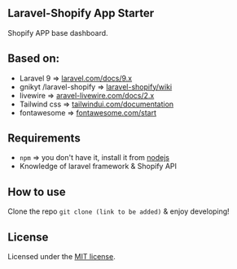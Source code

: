 
## Laravel-Shopify App Starter
Shopify APP base dashboard.
## Based on:
- Laravel 9 => [laravel.com/docs/9.x](https://laravel.com/docs/9.x)
- gnikyt /laravel-shopify => [laravel-shopify/wiki](https://github.com/gnikyt/laravel-shopify/wiki/Installation)
- livewire => [aravel-livewire.com/docs/2.x](https://laravel-livewire.com/docs/2.x/quickstart)
- Tailwind css => [tailwindui.com/documentation](https://tailwindui.com/documentation)
- fontawesome => [fontawesome.com/start](https://fontawesome.com/start)

## Requirements
- <code>npm</code> => you don't have it, install it from [nodejs](https://nodejs.org/en/)
- Knowledge of laravel framework & Shopify API


## How to use
Clone the repo  <code>git clone (link to be added)</code> & enjoy developing!

## License
Licensed under the [MIT license](https://opensource.org/licenses/MIT).
